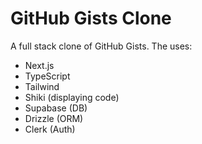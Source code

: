 # GitHub Gists Clone

A full stack clone of GitHub Gists. The uses:

- Next.js
- TypeScript
- Tailwind
- Shiki (displaying code)
- Supabase (DB)
- Drizzle (ORM)
- Clerk (Auth)
